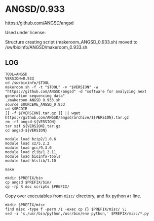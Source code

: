 ANGSD/0.933
===========

<https://github.com/ANGSD/angsd>

Used under license:

Structure creating script (makeroom_ANGSD_0.933.sh) moved to /sw/bioinfo/ANGSD/makeroom_0.933.sh

LOG
---

    TOOL=ANGSD
    VERSION=0.933
    cd /sw/bioinfo/$TOOL
    makeroom.sh -f -t "$TOOL" -v "$VERSION" -w "https://github.com/ANGSD/angsd" -d "software for analyzing next generation sequencing data"
    ./makeroom_ANGSD_0.933.sh
    source SOURCEME_ANGSD_0.933
    cd $SRCDIR
    [[ -f ${VERSION}.tar.gz ]] || wget https://github.com/ANGSD/angsd/archive/${VERSION}.tar.gz
    rm -rf angsd-${VERSION}
    tar xzf ${VERSION}.tar.gz
    cd angsd-${VERSION}

    module load bzip2/1.0.6
    module load xz/5.2.2
    module load gcc/9.3.0
    module load zlib/1.2.11
    module load bioinfo-tools
    module load htslib/1.10

    make

    mkdir $PREFIX/bin
    cp angsd $PREFIX/bin/
    cp -rp R doc scripts $PREFIX/

Copy over executables from `misc/` directory, and fix python `#!` line.

    mkdir $PREFIX/misc
    find misc -type f -perm /1 -exec cp {} $PREFIX/misc/ \;
    sed -i 's,/usr/bin/python,/usr/bin/env python,' $PREFIX/misc/*.py


